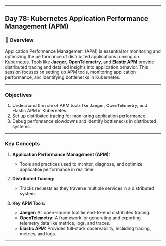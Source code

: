 ﻿---

## Day 78: Kubernetes Application Performance Management (APM)

### 📘 Overview

Application Performance Management (APM) is essential for monitoring and optimizing the performance of distributed applications running on Kubernetes. Tools like **Jaeger**, **OpenTelemetry**, and **Elastic APM** provide distributed tracing and detailed insights into application behavior. This session focuses on setting up APM tools, monitoring application performance, and identifying bottlenecks in Kubernetes.

---


### Objectives

1. Understand the role of APM tools like Jaeger, OpenTelemetry, and Elastic APM in Kubernetes.  
2. Set up distributed tracing for monitoring application performance.  
3. Debug performance slowdowns and identify bottlenecks in distributed systems.  

---

### Key Concepts

1. **Application Performance Management (APM):**  
   - Tools and practices used to monitor, diagnose, and optimize application performance in real time.  

2. **Distributed Tracing:**  
   - Tracks requests as they traverse multiple services in a distributed system.  

3. **Key APM Tools:**  
   - **Jaeger:** An open-source tool for end-to-end distributed tracing.  
   - **OpenTelemetry:** A framework for generating and exporting telemetry data like metrics, logs, and traces.  
   - **Elastic APM:** Provides full-stack observability, including tracing, metrics, and logs.  

---
